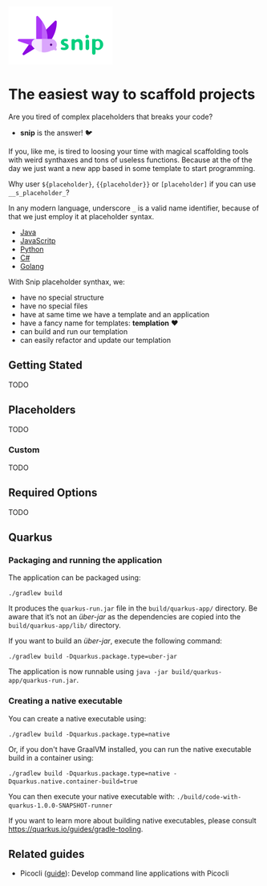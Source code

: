 ![Snip](./artwork/snip-horizontal-s.png)

# The easiest way to scaffold projects

Are you tired of complex placeholders that breaks your code?

- __snip__ is the answer! 🐦

If you, like me, is tired to loosing your time with magical scaffolding
tools with weird synthaxes and tons of useless functions. Because
at the of the day we just want a new app based in some template to
start programming.

Why user `${placeholder}`, `{{placeholder}}` or `[placeholder]`
if you can use `__s_placeholder_`?

In any modern language, underscore `_` is a valid name identifier,
because of that we just employ it at placeholder syntax.

- [Java](https://docs.oracle.com/javase/tutorial/java/nutsandbolts/variables.html#naming)
- [JavaScritp](https://developer.mozilla.org/en-US/docs/Web/JavaScript/Guide/Grammar_and_types#variables)
- [Python](https://www.w3schools.com/python/gloss_python_variable_names.asp)
- [C#](https://docs.microsoft.com/en-us/dotnet/csharp/programming-guide/inside-a-program/identifier-names)
- [Golang](https://golang.org/ref/spec#Identifiers)

With Snip placeholder synthax, we:

- have no special structure
- have no special files
- have at same time we have a template and an application
- have a fancy name for templates: __templation__ ❤️
- can build and run our templation
- can easily refactor and update our templation

## Getting Stated

TODO

## Placeholders

TODO

### Custom

TODO

## Required Options

TODO

## Quarkus

### Packaging and running the application

The application can be packaged using:
```shell script
./gradlew build
```
It produces the `quarkus-run.jar` file in the `build/quarkus-app/` directory.
Be aware that it’s not an _über-jar_ as the dependencies are copied into the `build/quarkus-app/lib/` directory.

If you want to build an _über-jar_, execute the following command:
```shell script
./gradlew build -Dquarkus.package.type=uber-jar
```

The application is now runnable using `java -jar build/quarkus-app/quarkus-run.jar`.

### Creating a native executable

You can create a native executable using: 
```shell script
./gradlew build -Dquarkus.package.type=native
```

Or, if you don't have GraalVM installed, you can run the native executable build in a container using: 
```shell script
./gradlew build -Dquarkus.package.type=native -Dquarkus.native.container-build=true
```

You can then execute your native executable with: `./build/code-with-quarkus-1.0.0-SNAPSHOT-runner`

If you want to learn more about building native executables, please consult https://quarkus.io/guides/gradle-tooling.

## Related guides

- Picocli ([guide](https://quarkus.io/guides/picocli)): Develop command line applications with Picocli
